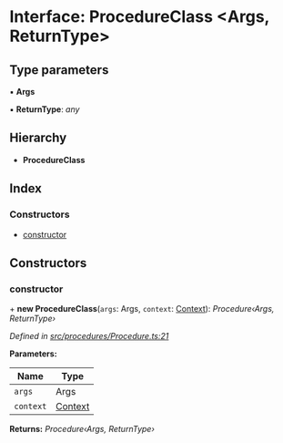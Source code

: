 # Interface: ProcedureClass <**Args, ReturnType**>

## Type parameters

▪ **Args**

▪ **ReturnType**: *any*

## Hierarchy

* **ProcedureClass**

## Index

### Constructors

* [constructor](_procedures_procedure_.procedureclass.md#constructor)

## Constructors

###  constructor

\+ **new ProcedureClass**(`args`: Args, `context`: [Context](../classes/_context_.context.md)): *Procedure‹Args, ReturnType›*

*Defined in [src/procedures/Procedure.ts:21](https://github.com/PolymathNetwork/polymath-sdk/blob/fb8c7c9/src/procedures/Procedure.ts#L21)*

**Parameters:**

Name | Type |
------ | ------ |
`args` | Args |
`context` | [Context](../classes/_context_.context.md) |

**Returns:** *Procedure‹Args, ReturnType›*
